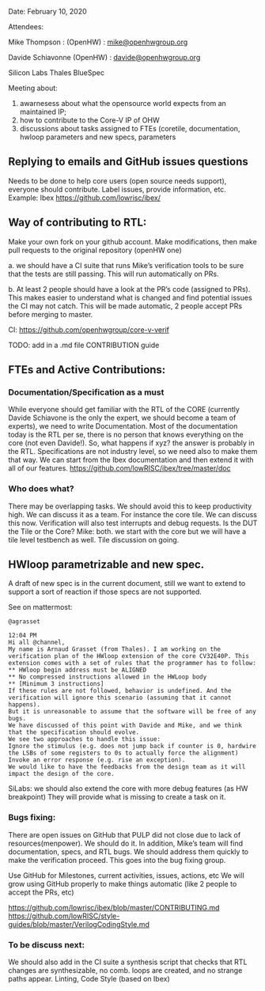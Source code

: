 Date: February 10, 2020

Attendees:

Mike Thompson : (OpenHW)       : mike@openhwgroup.org

Davide Schiavonne (OpenHW)     : davide@openhwgroup.org

Silicon Labs
Thales
BlueSpec


Meeting about:

1. awarnesess about what the opensource world expects from an maintained IP;
2. how to contribute to the Core-V IP of OHW
3. discussions about tasks assigned to FTEs (coretile, documentation, hwloop parameters and new specs, parameters

## Replying to emails and GitHub issues questions

Needs to be done to help core users (open source needs support), everyone should contribute.  Label issues, provide information, etc.
Example: Ibex https://github.com/lowrisc/ibex/

## Way of contributing to RTL:

Make your own fork on your github account. Make modifications, then make pull requests to the original repository (openHW one)

a. we should have a CI suite that runs Mike’s verification tools to be sure that the tests are still passing. 
This will run automatically on PRs.

b. At least 2 people should have a look at the PR’s code (assigned to PRs). 
This makes easier to understand what is changed and find potential issues the CI may not catch.
This will be made automatic, 2 people accept PRs before merging to master.

CI: https://github.com/openhwgroup/core-v-verif


TODO: add in a .md file CONTRIBUTION guide

## FTEs and Active Contributions:

### Documentation/Specification as a must

While everyone should get familiar with the RTL of the CORE 
(currently Davide Schiavone is the only the expert, we should become a team of experts), 
we need to write Documentation.
Most of the documentation today is the RTL per se, there is no person that knows everything on the core (not even Davide!). 
So, what happens if xyz? the answer is probably in the RTL.
Specifications are not industry level, so we need also to make them that way. 
We can start from the Ibex documentation and then extend it with all of our features.
https://github.com/lowRISC/ibex/tree/master/doc


### Who does what? 

There may be overlapping tasks. We should avoid this to keep productivity high. 
We can discuss it as a team. For instance the core tile. We can discuss this now.
Verification will also test interrupts and debug requests. Is the DUT the Tile or the Core?
Mike: both. we start with the core but we will have a tile level testbench as well.
Tile discussion on going.

## HWloop parametrizable and new spec. 

A draft of new spec is in the current document, 
still we want to extend to support a sort of reaction if those specs are not supported. 

See on mattermost:

```
@agrasset

12:04 PM
Hi all @channel,
My name is Arnaud Grasset (from Thales). I am working on the verification plan of the HWloop extension of the core CV32E40P. This extension comes with a set of rules that the programmer has to follow:
** HWloop begin address must be ALIGNED
** No compressed instructions allowed in the HWLoop body
** [Minimum 3 instructions]
If these rules are not followed, behavior is undefined. And the verification will ignore this scenario (assuming that it cannot happens).
But it is unreasonable to assume that the software will be free of any bugs.
We have discussed of this point with Davide and Mike, and we think that the specification should evolve.
We see two approaches to handle this issue:
Ignore the stimulus (e.g. does not jump back if counter is 0, hardwire the LSBs of some registers to 0s to actually force the alignment)
Invoke an error response (e.g. rise an exception).
We would like to have the feedbacks from the design team as it will impact the design of the core.
```

SiLabs: we should also extend the core with more debug features (as HW breakpoint)
They will provide what is missing to create a task on it.

### Bugs fixing:

There are open issues on GitHub that PULP did not close due to lack of resources(menpower). 
We should do it. In addition, Mike’s team will find documentation, specs, and RTL bugs. 
We should address them quickly to make the verification proceed. This goes into the bug fixing group.

Use GitHub for Milestones, current activities, issues, actions, etc
We will grow using GitHub properly to make things automatic (like 2 people to accept the PRs, etc)

https://github.com/lowrisc/ibex/blob/master/CONTRIBUTING.md
https://github.com/lowRISC/style-guides/blob/master/VerilogCodingStyle.md


### To be discuss next: 

We should also add in the CI suite a synthesis script that checks that RTL changes are synthesizable, no comb. loops are created,
and no strange paths appear. Linting, Code Style (based on Ibex)
















